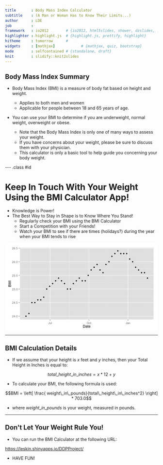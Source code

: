 ```yaml
---
title       : Body Mass Index Calculator
subtitle    : (A Man or Woman Has to Know Their Limits...)
author      : LDE
job         : 
framework   : io2012        # {io2012, html5slides, shower, dzslides, ...}
highlighter : highlight.js  # {highlight.js, prettify, highlight}
hitheme     : tomorrow      # 
widgets     : [mathjax]            # {mathjax, quiz, bootstrap}
mode        : selfcontained # {standalone, draft}
knit        : slidify::knit2slides
---
```

## Body Mass Index Summary

* Body Mass Index (BMI) is a measure of body fat based on height and weight.
  * Applies to both men and women
  * Applicable for people between 18 and 65 years of age.  

* You can use your BMI to determine if you are underweight, normal weight, overweight or obese.
  * Note that the Body Mass Index is only one of many ways to assess your weight.  
  * If you have concerns about your weight, please be sure to discuss them with your physician.
  * This calculator is only a basic tool to help guide you concerning your body weight.


--- .class #id 
# Keep In Touch With Your Weight Using the BMI Calculator App!


* Knowledge is Power!
* The Best Way to Stay in Shape is to Know Where You Stand!
  * Regularly check your BMI using the BMI Calculator
  * Start a Competition with your Friends!
  * Watch your BMI to see if there are times (holidays?) during the year when your BMI tends to rise

<img src="assets/fig/simple-plot.png" title="plot of chunk simple-plot" alt="plot of chunk simple-plot" style="display: block; margin: auto;" />

---

## BMI Calculation Details

* If we assume that your height is $x$ feet and $y$ inches, then your Total Height in Inches is equal to:

$$total\_height\_in\_inches = x * 12 + y$$

* To calculate your BMI, the following formula is used:

$$BMI = \left[ \frac{ weight\_in\_pounds}{total\_height\_in\_inches^2} \right] * 703.0$$

  * where $weight\_in\_pounds$ is your weight, measured in pounds.

------
## Don't Let Your Weight Rule You!



* You can run the BMI Calculator at the following URL:

https://leskin.shinyapps.io/DDPProject/


* HAVE FUN!









